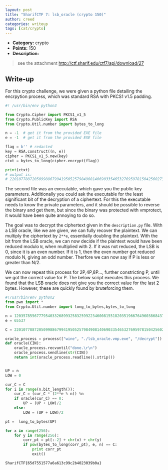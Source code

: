 ```yaml
---
layout: post
title: "SharifCTF 7: lsb_oracle (crypto 150)"
author: creed
categories: writeup
tags: [cat/crypto]
---
```


* **Category:** crypto
* **Points:** 150
* **Description:**

> see the attachment
> http://ctf.sharif.edu/ctf7/api/download/27
>

## Write-up

For this crypto challenge, we were given a python file detailing the encrpytion process, which was 
standard RSA with PKCS1 v1.5 padding. 

```python
#! /usr/bin/env python3

from Crypto.Cipher import PKCS1_v1_5
from Crypto.PublicKey import RSA
from Crypto.Util.number import bytes_to_long

n = -1	# get it from the provided EXE file
e = -1	# get it from the provided EXE file

flag = b'' # redacted
key = RSA.construct((n, e))
cipher = PKCS1_v1_5.new(key)
ctxt = bytes_to_long(cipher.encrypt(flag))

print(ctxt)
# output is:
# 2201077887205099886799419505257984908140690335465327695978150425602737431754769971309809434546937184700758848191008699273369652758836177602723960420562062515168299835193154932988833308912059796574355781073624762083196012981428684386588839182461902362533633141657081892129830969230482783192049720588548332813
```

The second file was an executable, which gave you the public key
parameters. Additionally you could ask the executable for the least significant bit of the decryption of 
a ciphertext. For this the executable needs to know the private parameters, and it should be possible 
to reverse the binary and get them, but since the binary was protected with vmprotect, it would have been
quite annoying to do so.

The goal was to decrypt the ciphertext given in the `description.py` file. With a LSB oracle, like we are given,
we can fully recover the plaintext. We can multiply the ciphertext by `2**e`, essentially doubling the plaintext.
With the bit from the LSB oracle, we can now decide if the plaintext would have been reduced modulo `N`, when multiplied
with 2. If it was not reduced, the LSB is 0, since it is an even number. If it is 1, then the even number got reduced 
modulo N, giving an odd number. Therfore we can now say if P is less or greater than N/2.

We can now repeat this process for 2P,4P,8P..., further constricting P, until we got the correct value for P.
The below script executes this process. We found that the LSB oracle does not give you the correct value for the last 2
bytes. However, these are quickly found by bruteforcing them.

```python
#!/usr/bin/env python2
from pwn import *
from Crypto.Util.number import long_to_bytes,bytes_to_long

n = 120357855677795403326899325832599223460081551820351966764960386843755808156627131345464795713923271678835256422889567749230248389850643801263972231981347496433824450373318688699355320061986161918732508402417281836789242987168090513784426195519707785324458125521673657185406738054328228404365636320530340758959
e = 65537

C = 2201077887205099886799419505257984908140690335465327695978150425602737431754769971309809434546937184700758848191008699273369652758836177602723960420562062515168299835193154932988833308912059796574355781073624762083196012981428684386588839182461902362533633141657081892129830969230482783192049720588548332813

oracle_process = process(["wine", "./lsb_oracle.vmp.exe", "/decrypt"])
def oracle(CIN):
    oracle_process.recvuntil("done.\r\n")
    oracle_process.sendline(str(CIN))
    return int(oracle_process.readline().strip())


UP = n
LOW = 0

cur_C = C
for i in range(n.bit_length()):
    cur_C = (cur_C * (2**e % n)) %n
    if oracle(cur_C) == 0:
        UP = (UP + LOW)/2
    else:
        LOW = (UP + LOW)/2

pt =  long_to_bytes(UP)

for x in range(256):
    for y in range(256):
        corr_pt = pt[:-2] + chr(x) + chr(y)
        if pow(bytes_to_long(corr_pt), e, n) == C:
            print corr_pt
            exit()
```

```
SharifCTF{65d7551577a6a613c99c2b4023039b0a}
```


